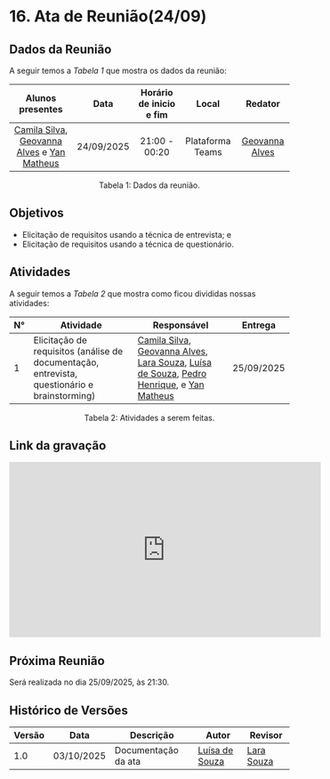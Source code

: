 # 16. Ata de Reunião(24/09)

## Dados da Reunião

A seguir temos a <i>Tabela 1</i> que mostra os dados da reunião:

|                                                                     Alunos presentes                                                                      |    Data    | Horário de inicio e fim |      Local       |                        Redator                        |
| :-------------------------------------------------------------------------------------------------------------------------------------------------------: | :--------: | :---------------------: | :--------------: | :---------------------------------------------------: |
| [Camila Silva](https://github.com/CamilaSilvaC), [Geovanna Alves](https://github.com/GeovannaUmbelino) e [Yan Matheus](https://github.com/Yanmatheus0812) | 24/09/2025 |      21:00 - 00:20      | Plataforma Teams | [Geovanna Alves](https://github.com/GeovannaUmbelino) |

<figcaption align="center">Tabela 1: Dados da reunião.</figcaption>

## Objetivos

- Elicitação de requisitos usando a técnica de entrevista; e
- Elicitação de requisitos usando a técnica de questionário.

## Atividades

A seguir temos a <i>Tabela 2</i> que mostra como ficou divididas nossas atividades:

| N°  | Atividade                                                                                    | Responsável                                                                                                                                                                                                                                                                                                | Entrega    |
| --- | -------------------------------------------------------------------------------------------- | ---------------------------------------------------------------------------------------------------------------------------------------------------------------------------------------------------------------------------------------------------------------------------------------------------------- | ---------- |
| 1   | Elicitação de requisitos (análise de documentação, entrevista, questionário e brainstorming) | [Camila Silva](https://github.com/CamilaSilvaC), [Geovanna Alves](https://github.com/GeovannaUmbelino), [Lara Souza](https://github.com/mel14-hub), [Luísa de Souza](https://github.com/luisa12ll), [Pedro Henrique](https://github.com/pedrohpsantos), e [Yan Matheus](https://github.com/Yanmatheus0812) | 25/09/2025 |

<figcaption align="center">Tabela 2: Atividades a serem feitas.</figcaption>

## Link da gravação

<iframe width="560" height="315" src="https://www.youtube.com/embed/I_yS3D0AagQ?si=UxlCGH-qHXal44pq" title="YouTube video player" frameborder="0" allow="accelerometer; autoplay; clipboard-write; encrypted-media; gyroscope; picture-in-picture; web-share" referrerpolicy="strict-origin-when-cross-origin" allowfullscreen></iframe>

## Próxima Reunião

Será realizada no dia 25/09/2025, às 21:30.

## Histórico de Versões

| Versão | Data       | Descrição           | Autor                                          | Revisor                                    |
| ------ | ---------- | ------------------- | ---------------------------------------------- | ------------------------------------------ |
| 1.0    | 03/10/2025 | Documentação da ata | [Luísa de Souza](https://github.com/luisa12ll) | [Lara Souza](https://github.com/mel14-hub) |
